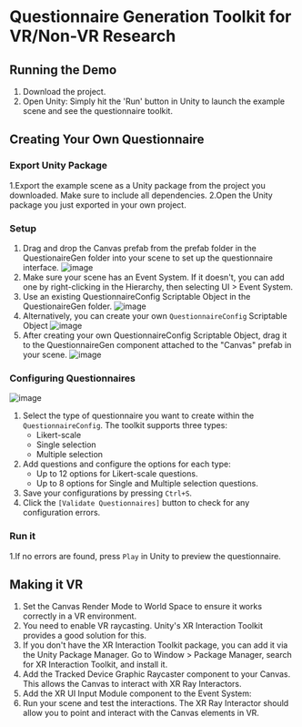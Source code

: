 # Questionnaire Generation Toolkit for VR/Non-VR Research


## Running the Demo
1. Download the project.  
2. Open Unity: Simply hit the 'Run' button in Unity to launch the example scene and see the questionnaire toolkit.

## Creating Your Own Questionnaire
### Export Unity Package
1.Export the example scene as a Unity package from the project you downloaded. Make sure to include all dependencies.
2.Open the Unity package you just exported in your own project.

### Setup
1. Drag and drop the Canvas prefab from the prefab folder in the QuestionaireGen folder into your scene to set up the questionnaire interface.
![image](https://github.com/hydu0016/VR-Questionnaire-Gen-Toolkit/assets/95190616/f4cbb8c6-0677-4cdf-a5d0-fe4f28087486)
2. Make sure your scene has an Event System. If it doesn't, you can add one by right-clicking in the Hierarchy, then selecting UI > Event System.
3. Use an existing QuestionnaireConfig Scriptable Object in the QuestionaireGen folder.
![image](https://github.com/hydu0016/VR-Questionnaire-Gen-Toolkit/assets/95190616/b83bd53a-503c-466a-bf1e-b1f12d160f2b)
4. Alternatively, you can create your own `QuestionnaireConfig` Scriptable Object
![image](https://github.com/hydu0016/VR-Questionnaire-Gen-Toolkit/assets/95190616/449a1ff9-c7c1-4506-a6c7-221d7607cb4c)
5. After creating your own QuestionnaireConfig Scriptable Object, drag it to the QuestionnaireGen component attached to the "Canvas" prefab in your scene.
![image](https://github.com/hydu0016/VR-Questionnaire-Gen-Toolkit/assets/95190616/51a68884-5314-44dd-99d3-bc451c6bba8a)

### Configuring Questionnaires
![image](https://github.com/hydu0016/VR-Questionnaire-Gen-Toolkit/assets/95190616/e812b5e2-9a75-49b1-949c-0b5018361297)

1. Select the type of questionnaire you want to create within the `QuestionnaireConfig`. The toolkit supports three types:
   - Likert-scale
   - Single selection
   - Multiple selection
2. Add questions and configure the options for each type:
   - Up to 12 options for Likert-scale questions.
   - Up to 8 options for Single and Multiple selection questions.
3. Save your configurations by pressing `Ctrl+S`.
4. Click the `[Validate Questionnaires]` button to check for any configuration errors.

### Run it
1.If no errors are found, press `Play` in Unity to preview the questionnaire.

## Making it VR 
1. Set the Canvas Render Mode to World Space to ensure it works correctly in a VR environment.
3. You need to enable VR raycasting. Unity's XR Interaction Toolkit provides a good solution for this.
4. If you don't have the XR Interaction Toolkit package, you can add it via the Unity Package Manager. Go to Window > Package Manager, search for XR Interaction Toolkit, and install it.
5. Add the Tracked Device Graphic Raycaster component to your Canvas. This allows the Canvas to interact with XR Ray Interactors.
6. Add the XR UI Input Module component to the Event System:
6. Run your scene and test the interactions. The XR Ray Interactor should allow you to point and interact with the Canvas elements in VR.

